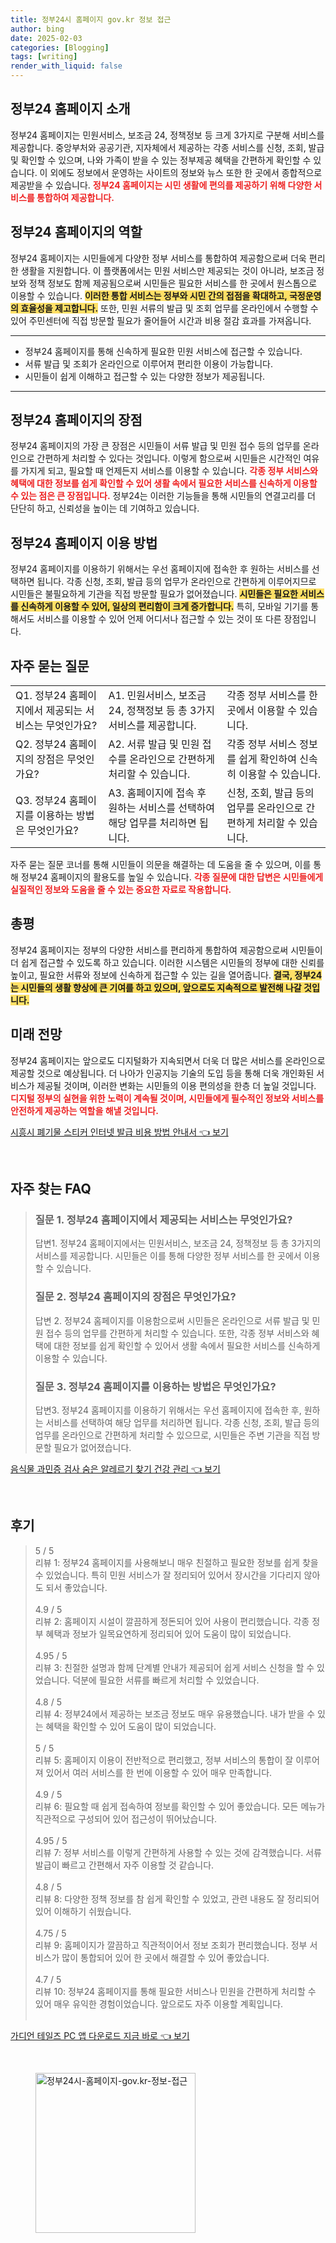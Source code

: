 ```yaml
---
title: 정부24시 홈페이지 gov.kr 정보 접근
author: bing
date: 2025-02-03
categories: [Blogging]
tags: [writing]
render_with_liquid: false
---
```



<h2 id='정부24 홈페이지 소개'>정부24 홈페이지 소개</h2>

<p>정부24 홈페이지는 민원서비스, 보조금 24, 정책정보 등 크게 3가지로 구분해 서비스를 제공합니다. 중앙부처와 공공기관, 지자체에서 제공하는 각종 서비스를 신청, 조회, 발급 및 확인할 수 있으며, 나와 가족이 받을 수 있는 정부제공 혜택을 간편하게 확인할 수 있습니다. 이 외에도 정보에서 운영하는 사이트의 정보와 뉴스 또한 한 곳에서 종합적으로 제공받을 수 있습니다. <b><span style="color: #ee2323;">정부24 홈페이지는 시민 생활에 편의를 제공하기 위해 다양한 서비스를 통합하여 제공합니다.</span></b></p>

<h2 id='정부24 홈페이지의 역할'>정부24 홈페이지의 역할</h2>

<p>정부24 홈페이지는 시민들에게 다양한 정부 서비스를 통합하여 제공함으로써 더욱 편리한 생활을 지원합니다. 이 플랫폼에서는 민원 서비스만 제공되는 것이 아니라, 보조금 정보와 정책 정보도 함께 제공됨으로써 시민들은 필요한 서비스를 한 곳에서 원스톱으로 이용할 수 있습니다. <b><span style="background-color: #ffe066;">이러한 통합 서비스는 정부와 시민 간의 접점을 확대하고, 국정운영의 효율성을 제고합니다.</span></b> 또한, 민원 서류의 발급 및 조회 업무를 온라인에서 수행할 수 있어 주민센터에 직접 방문할 필요가 줄어들어 시간과 비용 절감 효과를 가져옵니다.</p>

<hr />

<ul>
    <li>정부24 홈페이지를 통해 신속하게 필요한 민원 서비스에 접근할 수 있습니다.</li>
    <li>서류 발급 및 조회가 온라인으로 이루어져 편리한 이용이 가능합니다.</li>
    <li>시민들이 쉽게 이해하고 접근할 수 있는 다양한 정보가 제공됩니다.</li>
</ul>

<hr />

<h2 id='정부24 홈페이지의 장점'>정부24 홈페이지의 장점</h2>

<p>정부24 홈페이지의 가장 큰 장점은 시민들이 서류 발급 및 민원 접수 등의 업무를 온라인으로 간편하게 처리할 수 있다는 것입니다. 이렇게 함으로써 시민들은 시간적인 여유를 가지게 되고, 필요할 때 언제든지 서비스를 이용할 수 있습니다. <b><span style="color: #ee2323;">각종 정부 서비스와 혜택에 대한 정보를 쉽게 확인할 수 있어 생활 속에서 필요한 서비스를 신속하게 이용할 수 있는 점은 큰 장점입니다.</span></b> 정부24는 이러한 기능들을 통해 시민들의 연결고리를 더 단단히 하고, 신뢰성을 높이는 데 기여하고 있습니다.</p>

<h2 id='정부24 홈페이지 이용 방법'>정부24 홈페이지 이용 방법</h2>

<p>정부24 홈페이지를 이용하기 위해서는 우선 홈페이지에 접속한 후 원하는 서비스를 선택하면 됩니다. 각종 신청, 조회, 발급 등의 업무가 온라인으로 간편하게 이루어지므로 시민들은 불필요하게 기관을 직접 방문할 필요가 없어졌습니다. <b><span style="background-color: #ffe066;">시민들은 필요한 서비스를 신속하게 이용할 수 있어, 일상의 편리함이 크게 증가합니다.</span></b> 특히, 모바일 기기를 통해서도 서비스를 이용할 수 있어 언제 어디서나 접근할 수 있는 것이 또 다른 장점입니다.</p>

<h2 id='자주 묻는 질문'>자주 묻는 질문</h2>

<table>
    <tr>
        <td>Q1. 정부24 홈페이지에서 제공되는 서비스는 무엇인가요?</td>
        <td>A1. 민원서비스, 보조금 24, 정책정보 등 총 3가지 서비스를 제공합니다.</td>
        <td>각종 정부 서비스를 한 곳에서 이용할 수 있습니다.</td>
    </tr>
    <tr>
        <td>Q2. 정부24 홈페이지의 장점은 무엇인가요?</td>
        <td>A2. 서류 발급 및 민원 접수를 온라인으로 간편하게 처리할 수 있습니다.</td>
        <td>각종 정부 서비스 정보를 쉽게 확인하여 신속히 이용할 수 있습니다.</td>
    </tr>
    <tr>
        <td>Q3. 정부24 홈페이지를 이용하는 방법은 무엇인가요?</td>
        <td>A3. 홈페이지에 접속 후 원하는 서비스를 선택하여 해당 업무를 처리하면 됩니다.</td>
        <td>신청, 조회, 발급 등의 업무를 온라인으로 간편하게 처리할 수 있습니다.</td>
    </tr>
</table>

<p>자주 묻는 질문 코너를 통해 시민들이 의문을 해결하는 데 도움을 줄 수 있으며, 이를 통해 정부24 홈페이지의 활용도를 높일 수 있습니다. <b><span style="color: #ee2323;">각종 질문에 대한 답변은 시민들에게 실질적인 정보와 도움을 줄 수 있는 중요한 자료로 작용합니다.</span></b></p>

<h2 id='총평'>총평</h2>

<p>정부24 홈페이지는 정부의 다양한 서비스를 편리하게 통합하여 제공함으로써 시민들이 더 쉽게 접근할 수 있도록 하고 있습니다. 이러한 시스템은 시민들의 정부에 대한 신뢰를 높이고, 필요한 서류와 정보에 신속하게 접근할 수 있는 길을 열어줍니다. <b><span style="background-color: #ffe066;">결국, 정부24는 시민들의 생활 향상에 큰 기여를 하고 있으며, 앞으로도 지속적으로 발전해 나갈 것입니다.</span></b></p>

<h2 id='미래 전망'>미래 전망</h2>

<p>정부24 홈페이지는 앞으로도 디지털화가 지속되면서 더욱 더 많은 서비스를 온라인으로 제공할 것으로 예상됩니다. 더 나아가 인공지능 기술의 도입 등을 통해 더욱 개인화된 서비스가 제공될 것이며, 이러한 변화는 시민들의 이용 편의성을 한층 더 높일 것입니다. <b><span style="color: #ee2323;">디지털 정부의 실현을 위한 노력이 계속될 것이며, 시민들에게 필수적인 정보와 서비스를 안전하게 제공하는 역할을 해낼 것입니다.</span></b></p>


<p><a class="click-button" title="시흥시 폐기물 스티커 인터넷 발급 비용 방법 안내서" href="https://24nara.github.io/posts/%EC%8B%9C%ED%9D%A5%EC%8B%9C-%ED%8F%90%EA%B8%B0%EB%AC%BC-%EC%8A%A4%ED%8B%B0%EC%BB%A4-%EC%9D%B8%ED%84%B0%EB%84%B7-%EB%B0%9C%EA%B8%89-%EB%B9%84%EC%9A%A9-%EB%B0%A9%EB%B2%95-%EC%95%88%EB%82%B4%EC%84%9C/" rel="dofollow">시흥시 폐기물 스티커 인터넷 발급 비용 방법 안내서 👈 보기</a></p><br>
<h2 id='자주_찾는_FAQ'>자주 찾는 FAQ</h2>
<div itemscope="" itemtype="https://schema.org/FAQPage"> 
<blockquote> 
<div itemscope="" itemprop="mainEntity" itemtype="https://schema.org/Question"> 
<h3 itemprop="name">질문 1. 정부24 홈페이지에서 제공되는 서비스는 무엇인가요?</h3> 
<div itemscope="" itemprop="acceptedAnswer" itemtype="https://schema.org/Answer"> 
<span itemprop="text"> 
<p>답변1. 정부24 홈페이지에서는 민원서비스, 보조금 24, 정책정보 등 총 3가지의 서비스를 제공합니다. 시민들은 이를 통해 다양한 정부 서비스를 한 곳에서 이용할 수 있습니다.</p> 
</span> 
</div> 
</div> 
<div itemscope="" itemprop="mainEntity" itemtype="https://schema.org/Question"> 
<h3 itemprop="name">질문 2. 정부24 홈페이지의 장점은 무엇인가요?</h3> 
<div itemscope="" itemprop="acceptedAnswer" itemtype="https://schema.org/Answer"> 
<span itemprop="text"> 
<p>답변 2. 정부24 홈페이지를 이용함으로써 시민들은 온라인으로 서류 발급 및 민원 접수 등의 업무를 간편하게 처리할 수 있습니다. 또한, 각종 정부 서비스와 혜택에 대한 정보를 쉽게 확인할 수 있어서 생활 속에서 필요한 서비스를 신속하게 이용할 수 있습니다.</p> 
</span> 
</div> 
</div> 
<div itemscope="" itemprop="mainEntity" itemtype="https://schema.org/Question"> 
<h3 itemprop="name">질문 3. 정부24 홈페이지를 이용하는 방법은 무엇인가요?</h3> 
<div itemscope="" itemprop="acceptedAnswer" itemtype="https://schema.org/Answer"> 
<span itemprop="text"> 
<p>답변3. 정부24 홈페이지를 이용하기 위해서는 우선 홈페이지에 접속한 후, 원하는 서비스를 선택하여 해당 업무를 처리하면 됩니다. 각종 신청, 조회, 발급 등의 업무를 온라인으로 간편하게 처리할 수 있으므로, 시민들은 주변 기관을 직접 방문할 필요가 없어졌습니다.</p> 
</span> 
</div> 
</div> 
</blockquote> 
</div>
<p><a class="click-button" title="음식물 과민증 검사 숨은 알레르기 찾기 건강 관리" href="https://24nara.github.io/posts/%EC%9D%8C%EC%8B%9D%EB%AC%BC-%EA%B3%BC%EB%AF%BC%EC%A6%9D-%EA%B2%80%EC%82%AC-%EC%88%A8%EC%9D%80-%EC%95%8C%EB%A0%88%EB%A5%B4%EA%B8%B0-%EC%B0%BE%EA%B8%B0-%EA%B1%B4%EA%B0%95-%EA%B4%80%EB%A6%AC/" rel="dofollow">음식물 과민증 검사 숨은 알레르기 찾기 건강 관리 👈 보기</a></p><br>
<h2 id='후기'>후기</h2>
<div itemscope itemtype="https://schema.org/Product">
  <blockquote>
  <div itemprop="review" itemscope itemtype="https://schema.org/Review">
      <div itemprop="reviewRating" itemscope itemtype="https://schema.org/Rating"> <span itemprop="ratingValue">5</span> / <span itemprop="bestRating">5</span> </div>
      <span itemprop="reviewBody">리뷰 1: 정부24 홈페이지를 사용해보니 매우 친절하고 필요한 정보를 쉽게 찾을 수 있었습니다. 특히 민원 서비스가 잘 정리되어 있어서 장시간을 기다리지 않아도 되서 좋았습니다.</span>
  </div>
  <br>
  <div itemprop="review" itemscope itemtype="https://schema.org/Review">
      <div itemprop="reviewRating" itemscope itemtype="https://schema.org/Rating"> <span itemprop="ratingValue">4.9</span> / <span itemprop="bestRating">5</span> </div>
      <span itemprop="reviewBody">리뷰 2: 홈페이지 시설이 깔끔하게 정돈되어 있어 사용이 편리했습니다. 각종 정부 혜택과 정보가 일목요연하게 정리되어 있어 도움이 많이 되었습니다.</span>
  </div>
  <br>
  <div itemprop="review" itemscope itemtype="https://schema.org/Review">
      <div itemprop="reviewRating" itemscope itemtype="https://schema.org/Rating"> <span itemprop="ratingValue">4.95</span> / <span itemprop="bestRating">5</span> </div>
      <span itemprop="reviewBody">리뷰 3: 친절한 설명과 함께 단계별 안내가 제공되어 쉽게 서비스 신청을 할 수 있었습니다. 덕분에 필요한 서류를 빠르게 처리할 수 있었습니다.</span>
  </div>
  <br>
  <div itemprop="review" itemscope itemtype="https://schema.org/Review">
      <div itemprop="reviewRating" itemscope itemtype="https://schema.org/Rating"> <span itemprop="ratingValue">4.8</span> / <span itemprop="bestRating">5</span> </div>
      <span itemprop="reviewBody">리뷰 4: 정부24에서 제공하는 보조금 정보도 매우 유용했습니다. 내가 받을 수 있는 혜택을 확인할 수 있어 도움이 많이 되었습니다.</span>
  </div>
  <br>
  <div itemprop="review" itemscope itemtype="https://schema.org/Review">
      <div itemprop="reviewRating" itemscope itemtype="https://schema.org/Rating"> <span itemprop="ratingValue">5</span> / <span itemprop="bestRating">5</span> </div>
      <span itemprop="reviewBody">리뷰 5: 홈페이지 이용이 전반적으로 편리했고, 정부 서비스의 통합이 잘 이루어져 있어서 여러 서비스를 한 번에 이용할 수 있어 매우 만족합니다.</span>
  </div>
  <br>
  <div itemprop="review" itemscope itemtype="https://schema.org/Review">
      <div itemprop="reviewRating" itemscope itemtype="https://schema.org/Rating"> <span itemprop="ratingValue">4.9</span> / <span itemprop="bestRating">5</span> </div>
      <span itemprop="reviewBody">리뷰 6: 필요할 때 쉽게 접속하여 정보를 확인할 수 있어 좋았습니다. 모든 메뉴가 직관적으로 구성되어 있어 접근성이 뛰어났습니다.</span>
  </div>
  <br>
  <div itemprop="review" itemscope itemtype="https://schema.org/Review">
      <div itemprop="reviewRating" itemscope itemtype="https://schema.org/Rating"> <span itemprop="ratingValue">4.95</span> / <span itemprop="bestRating">5</span> </div>
      <span itemprop="reviewBody">리뷰 7: 정부 서비스를 이렇게 간편하게 사용할 수 있는 것에 감격했습니다. 서류 발급이 빠르고 간편해서 자주 이용할 것 같습니다.</span>
  </div>
  <br>
  <div itemprop="review" itemscope itemtype="https://schema.org/Review">
      <div itemprop="reviewRating" itemscope itemtype="https://schema.org/Rating"> <span itemprop="ratingValue">4.8</span> / <span itemprop="bestRating">5</span> </div>
      <span itemprop="reviewBody">리뷰 8: 다양한 정책 정보를 참 쉽게 확인할 수 있었고, 관련 내용도 잘 정리되어 있어 이해하기 쉬웠습니다.</span>
  </div>
  <br>
  <div itemprop="review" itemscope itemtype="https://schema.org/Review">
      <div itemprop="reviewRating" itemscope itemtype="https://schema.org/Rating"> <span itemprop="ratingValue">4.75</span> / <span itemprop="bestRating">5</span> </div>
      <span itemprop="reviewBody">리뷰 9: 홈페이지가 깔끔하고 직관적이어서 정보 조회가 편리했습니다. 정부 서비스가 많이 통합되어 있어 한 곳에서 해결할 수 있어 좋았습니다.</span>
  </div>
  <br>
  <div itemprop="review" itemscope itemtype="https://schema.org/Review">
      <div itemprop="reviewRating" itemscope itemtype="https://schema.org/Rating"> <span itemprop="ratingValue">4.7</span> / <span itemprop="bestRating">5</span> </div>
      <span itemprop="reviewBody">리뷰 10: 정부24 홈페이지를 통해 필요한 서비스나 민원을 간편하게 처리할 수 있어 매우 유익한 경험이었습니다. 앞으로도 자주 이용할 계획입니다.</span>
  </div>
  <br>
  </blockquote>
</div>
<p><a class="click-button" title="가디언 테일즈 PC 앱 다운로드 지금 바로" href="https://24nara.github.io/posts/%EA%B0%80%EB%94%94%EC%96%B8-%ED%85%8C%EC%9D%BC%EC%A6%88-PC-%EC%95%B1-%EB%8B%A4%EC%9A%B4%EB%A1%9C%EB%93%9C-%EC%A7%80%EA%B8%88-%EB%B0%94%EB%A1%9C/" rel="dofollow">가디언 테일즈 PC 앱 다운로드 지금 바로 👈 보기</a></p><br>
<figure class="image"><img src="https://24nara.github.io/assets/img/thumbnail/정부24시-홈페이지-gov.kr-정보-접근.webp" alt="정부24시-홈페이지-gov.kr-정보-접근" width="256" height="256"></figure>